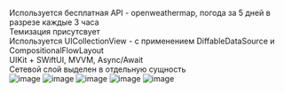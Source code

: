 Используется бесплатная API - openweathermap, погода за 5 дней в разрезе каждые 3 часа </br> 
Темизация присутсвует </br> 
Используется UICollectionView - с применением DiffableDataSource и CompositionalFlowLayout  </br>
UIKit + SWiftUI, MVVM, Async/Await  </br>
Сетевой слой выделен в отдельную сущность  </br>
![image](https://github.com/Kostyra/Wheater/assets/21988070/c5bc2521-2e37-4335-9c68-886398de823e)
![image](https://github.com/Kostyra/Wheater/assets/21988070/224e7d41-ab8e-4ccd-a69a-0818d4822a38)
![image](https://github.com/Kostyra/Wheater/assets/21988070/00fc96db-2a52-45ac-b1c6-e942e41cf074)
![image](https://github.com/Kostyra/Wheater/assets/21988070/27814386-689b-4cb3-91cb-2519777ecc8a)
![image](https://github.com/Kostyra/Wheater/assets/21988070/81749481-036e-4a66-844e-dfb9f02c381f)



